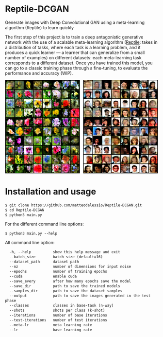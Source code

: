 # Reptile-DCGAN
Generate images with Deep Convolutional GAN using a meta-learning algorithm (Reptile) to learn quickly

The first step of this project is to train a deep antagonistic generative network with the use of a scalable meta-learning algorithm ([Reptile](https://openai.com/blog/reptile/): takes in a distribution of tasks, where each task is a learning problem, and it produces a quick learner — a learner that can generalize from a small number of examples) on different datasets: each meta-learning task corresponds to a different dataset. Once you have trained this model, you can go to a classic training phase through a fine-tuning, to evaluate the performance and accuracy (WIP).

![image info](./output/mix.png)

# Installation and usage
```
$ git clone https://github.com/matteodalessio/Reptile-DCGAN.git
$ cd Reptile-DCGAN
$ python3 main.py
```
For the different command line options:
```
$ python3 main.py --help
```
All command line option:

```
  -h, --help          show this help message and exit
  --batch_size        batch size (default=16)
  --dataset_path      dataset path
  --nz                number of dimensions for input noise
  --epochs            number of training epochs
  --cuda              enable cuda
  --save_every        after how many epochs save the model
  --save_dir          path to save the trained models
  --samples_dir       path to save the dataset samples
  --output            path to save the images generated in the test phase
  --classes           classes in base-task (n-way)
  --shots             shots per class (k-shot)
  --iterations        number of base iterations
  --test-iterations   number of test iterations
  --meta-lr           meta learning rate
  --lr                base learning rate
```
